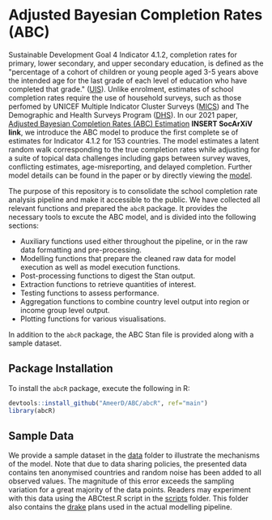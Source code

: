 # Adjusted Bayesian Completion Rates (ABC)

Sustainable Development Goal 4 Indicator 4.1.2, completion rates for primary, lower secondary, and upper secondary education, is defined as the "percentage of a cohort of children or young people aged 3-5 years above the intended age for the last grade of each level of education who have completed that grade." ([UIS](https://unstats.un.org/sdgs/metadata/files/Metadata-04-01-02.pdf)). Unlike enrolment, estimates of school completion rates require the use of household surveys, such as those perfomed by UNICEF Multiple Indicator Cluster Surveys ([MICS](https://mics.unicef.org/)) and The Demographic and Health Surveys Program ([DHS](https://dhsprogram.com/)). In our 2021 paper, [Adjusted Bayesian Completion Rates (ABC) Estimation](https://github.com/AmeerD/ABC) **INSERT SocArXiV link**, we introduce the ABC model to produce the first complete se of estimates for Indicator 4.1.2 for 153 countries. The model estimates a latent random walk corresponding to the true completion rates while adjusting for a suite of topical data challenges including gaps between survey waves, conflicting estimates, age-misreporting, and delayed completion. Further model details can be found in the paper or by directly viewing the [model](https://github.com/AmeerD/ABC/tree/main/models/ABC_indep.stan). 

The purpose of this repository is to consolidate the school completion rate analysis pipeline and make it accessible to the public. We have collected all relevant functions and prepared the `abcR` package. It provides the necessary tools to excute the ABC model, and is divided into the following sections:
* Auxiliary functions used either throughout the pipeline, or in the raw data formatting and pre-processing.
* Modelling functions that prepare the cleaned raw data for model execution as well as model execution functions.
* Post-processing functions to digest the Stan output.
* Extraction functions to retrieve quantities of interest.
* Testing functions to assess performance.
* Aggregation functions to combine country level output into region or income group level output.
* Plotting functions for various visualisations.

In addition to the `abcR` package, the ABC Stan file is provided along with a sample dataset. 

## Package Installation

To install the `abcR` package, execute the following in R:
```r
devtools::install_github("AmeerD/ABC/abcR", ref="main")
library(abcR)
```

## Sample Data

We provide a sample dataset in the [data](https://github.com/AmeerD/ABC/tree/main/data) folder to illustrate the mechanisms of the model. Note that due to data sharing policies, the presented data contains ten anonymised countries and random noise has been added to all observed values. The magnitude of this error exceeds the sampling variation for a great majority of the data points. Readers may experiment with this data using the ABCtest.R script in the [scripts](https://github.com/AmeerD/ABC/tree/main/scripts) folder. This folder also contains the [drake](https://github.com/ropensci/drake) plans used in the actual modelling pipeline.
